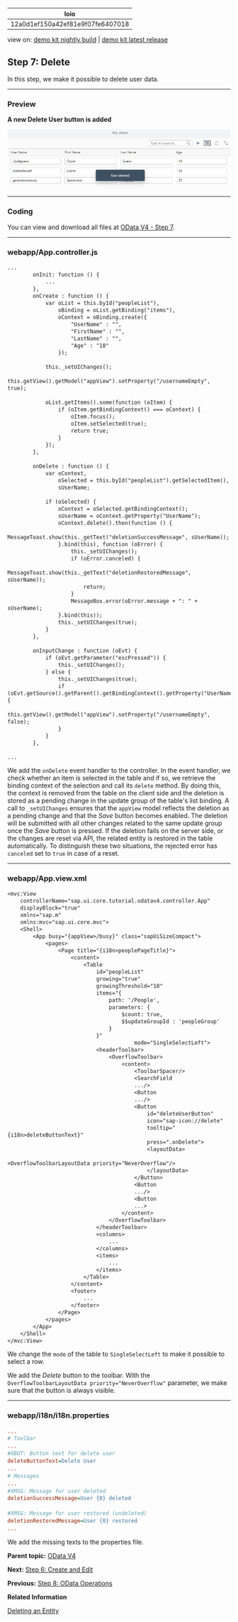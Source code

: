 <!-- loio12a0d1ef150a42ef81e9f07fe6407018 -->

| loio |
| -----|
| 12a0d1ef150a42ef81e9f07fe6407018 |

<div id="loio">

view on: [demo kit nightly build](https://sdk.openui5.org/nightly/#/topic/12a0d1ef150a42ef81e9f07fe6407018) | [demo kit latest release](https://sdk.openui5.org/topic/12a0d1ef150a42ef81e9f07fe6407018)</div>

## Step 7: Delete

In this step, we make it possible to delete user data.

***

<a name="loio12a0d1ef150a42ef81e9f07fe6407018__section_bt4_fxc_z1b"/>

### Preview

   
  
**A new Delete User button is added**

 ![](images/loio32509f45ef8549998c73af49b8cfaa01_LowRes.png "A new Delete User button is added") 

***

<a name="loio12a0d1ef150a42ef81e9f07fe6407018__section_tsr_gxc_z1b"/>

### Coding

You can view and download all files at [OData V4 - Step 7](https://sdk.openui5.org/entity/sap.ui.core.tutorial.odatav4/sample/sap.ui.core.tutorial.odatav4.07).

***

<a name="loio12a0d1ef150a42ef81e9f07fe6407018__section_pvc_fyc_z1b"/>

### webapp/App.controller.js

```
...
		onInit: function () {
			...
		},
		onCreate : function () {
			var oList = this.byId("peopleList"),
				oBinding = oList.getBinding("items"),
				oContext = oBinding.create({
					"UserName" : "",
					"FirstName" : "",
					"LastName" : "",
					"Age" : "18"
				});

			this._setUIChanges();
			this.getView().getModel("appView").setProperty("/usernameEmpty", true);

			oList.getItems().some(function (oItem) {
				if (oItem.getBindingContext() === oContext) {
					oItem.focus();
					oItem.setSelected(true);
					return true;
				}
			});
		},

		onDelete : function () {
		    var oContext,
		        oSelected = this.byId("peopleList").getSelectedItem(),
		        sUserName;
 
		    if (oSelected) {
		        oContext = oSelected.getBindingContext();
		        sUserName = oContext.getProperty("UserName");
		        oContext.delete().then(function () {
		            MessageToast.show(this._getText("deletionSuccessMessage", sUserName));
		        }.bind(this), function (oError) {
		            this._setUIChanges();
		            if (oError.canceled) {
		                MessageToast.show(this._getText("deletionRestoredMessage", sUserName));
		                return;
		            }
		            MessageBox.error(oError.message + ": " + sUserName);
		        }.bind(this));
		        this._setUIChanges(true);
		    }
		},

		onInputChange : function (oEvt) {
			if (oEvt.getParameter("escPressed")) {
				this._setUIChanges();
			} else {
				this._setUIChanges(true);
				if (oEvt.getSource().getParent().getBindingContext().getProperty("UserName")) {
					this.getView().getModel("appView").setProperty("/usernameEmpty", false);
				}
			}
		},

...
```

We add the `onDelete` event handler to the controller. In the event handler, we check whether an item is selected in the table and if so, we retrieve the binding context of the selection and call its `delete` method. By doing this, the context is removed from the table on the client side and the deletion is stored as a pending change in the update group of the table's list binding. A call to `_setUIChanges` ensures that the `appView` model reflects the deletion as a pending change and that the *Save* button becomes enabled. The deletion will be submitted with all other changes related to the same update group once the *Save* button is pressed. If the deletion fails on the server side, or the changes are reset via API, the related entity is restored in the table automatically. To distinguish these two situations, the rejected error has `canceled` set to `true` in case of a reset.

***

<a name="loio12a0d1ef150a42ef81e9f07fe6407018__section_pp2_mxc_z1b"/>

### webapp/App.view.xml

```
<mvc:View
	controllerName="sap.ui.core.tutorial.odatav4.controller.App"
	displayBlock="true"
	xmlns="sap.m"
	xmlns:mvc="sap.ui.core.mvc">
	<Shell>
		<App busy="{appView>/busy}" class="sapUiSizeCompact">
			<pages>
				<Page title="{i18n>peoplePageTitle}">
					<content>
						<Table
							id="peopleList"
							growing="true"
							growingThreshold="10"
							items="{
								path: '/People',
								parameters: {
									$count: true,
									$$updateGroupId : 'peopleGroup'
								}
							}"
										mode="SingleSelectLeft">
							<headerToolbar>
								<OverflowToolbar>
									<content>
										<ToolbarSpacer/>
										<SearchField
										.../>
										<Button
										.../>
										<Button
											id="deleteUserButton"
											icon="sap-icon://delete"
											tooltip="{i18n>deleteButtonText}"
											press=".onDelete">
											<layoutData>
												<OverflowToolbarLayoutData priority="NeverOverflow"/>
											</layoutData>
										</Button>
										<Button
										.../>
										<Button
										...>
									</content>
								</OverflowToolbar>
							</headerToolbar>
							<columns>
								...
							</columns>
							<items>
								...
							</items>
						</Table>
					</content>
					<footer>
						...
					</footer>
				</Page>
			</pages>
		</App>
	</Shell>
</mvc:View>
```

We change the `mode` of the table to `SingleSelectLeft` to make it possible to select a row.

We add the *Delete* button to the toolbar. With the `OverflowToolbarLayoutData priority="NeverOverflow"` parameter, we make sure that the button is always visible.

***

<a name="loio12a0d1ef150a42ef81e9f07fe6407018__section_kl4_d1x_4cb"/>

### webapp/i18n/i18n.properties

```ini
...
# Toolbar
...
#XBUT: Button text for delete user
deleteButtonText=Delete User
...
# Messages
...
#XMSG: Message for user deleted
deletionSuccessMessage=User {0} deleted

#XMSG: Message for user restored (undeleted)
deletionRestoredMessage=User {0} restored
...
```

We add the missing texts to the properties file.

**Parent topic:** [OData V4](OData_V4_bcdbde6.md "In this tutorial, we explore how features of OData V4 can be used in OpenUI5. We write a small app that consumes data from an OData V4 service to understand how to access, modify, aggregate, and filter data in an OData V4 model.")

**Next:** [Step 6: Create and Edit](Step_6_Create_and_Edit_b4f1266.md "In this step, we will make it possible to create and edit (update) user data from the user interface and send the data to the back end.")

**Previous:** [Step 8: OData Operations](Step_8_OData_Operations_a3e7cb6.md "Our OData service provides one OData operation: the ResetDataSource action. In this step, we add a button that resets all data changes we made during the tutorial to their original state using this action.")

**Related Information**  


[Deleting an Entity](Deleting_an_Entity_2613ebc.md "The v4.Context.delete method deletes an entity on the server and updates the user interface accordingly.")

